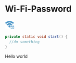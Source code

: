 # Wi-Fi-Password

![Wi-Fi icon](/src/images/icons8_Wi-Fi_Lock_30px.png)

``` java
private static void start() {
  //do something
}
```

Hello world
